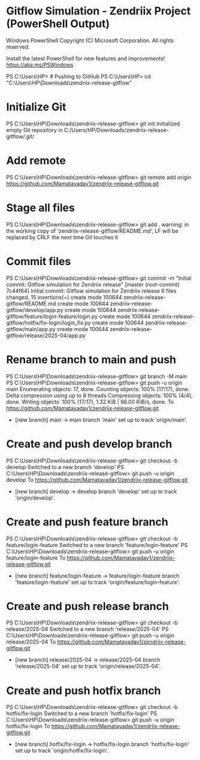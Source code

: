 # Gitflow Simulation - Zendriix Project (PowerShell Output)

Windows PowerShell
Copyright (C) Microsoft Corporation. All rights reserved.

Install the latest PowerShell for new features and improvements! https://aka.ms/PSWindows

PS C:\Users\HP> # Pushing to GitHub
PS C:\Users\HP> cd "C:\Users\HP\Downloads\zendriix-release-gitflow"

# Initialize Git
PS C:\Users\HP\Downloads\zendriix-release-gitflow> git init
Initialized empty Git repository in C:/Users/HP/Downloads/zendriix-release-gitflow/.git/

# Add remote
PS C:\Users\HP\Downloads\zendriix-release-gitflow> git remote add origin https://github.com/Mamatayadav1/zendriix-release-gitflow.git

# Stage all files
PS C:\Users\HP\Downloads\zendriix-release-gitflow> git add .
warning: in the working copy of 'zendriix-release-gitflow/README.md', LF will be replaced by CRLF the next time Git touches it

# Commit files
PS C:\Users\HP\Downloads\zendriix-release-gitflow> git commit -m "Initial commit: Gitflow simulation for Zendriix release"
[master (root-commit) 7c44f64] Initial commit: Gitflow simulation for Zendriix release
 6 files changed, 15 insertions(+)
 create mode 100644 zendriix-release-gitflow/README.md
 create mode 100644 zendriix-release-gitflow/develop/app.py
 create mode 100644 zendriix-release-gitflow/feature/login-feature/login.py
 create mode 100644 zendriix-release-gitflow/hotfix/fix-login/login_fix.py
 create mode 100644 zendriix-release-gitflow/main/app.py
 create mode 100644 zendriix-release-gitflow/release/2025-04/app.py

# Rename branch to main and push
PS C:\Users\HP\Downloads\zendriix-release-gitflow> git branch -M main
PS C:\Users\HP\Downloads\zendriix-release-gitflow> git push -u origin main
Enumerating objects: 17, done.
Counting objects: 100% (17/17), done.
Delta compression using up to 8 threads
Compressing objects: 100% (4/4), done.
Writing objects: 100% (17/17), 1.32 KiB | 96.00 KiB/s, done.
To https://github.com/Mamatayadav1/zendriix-release-gitflow.git
 * [new branch]      main -> main
branch 'main' set up to track 'origin/main'.

# Create and push develop branch
PS C:\Users\HP\Downloads\zendriix-release-gitflow> git checkout -b develop
Switched to a new branch 'develop'
PS C:\Users\HP\Downloads\zendriix-release-gitflow> git push -u origin develop
To https://github.com/Mamatayadav1/zendriix-release-gitflow.git
 * [new branch]      develop -> develop
branch 'develop' set up to track 'origin/develop'.

# Create and push feature branch
PS C:\Users\HP\Downloads\zendriix-release-gitflow> git checkout -b feature/login-feature
Switched to a new branch 'feature/login-feature'
PS C:\Users\HP\Downloads\zendriix-release-gitflow> git push -u origin feature/login-feature
To https://github.com/Mamatayadav1/zendriix-release-gitflow.git
 * [new branch]      feature/login-feature -> feature/login-feature
branch 'feature/login-feature' set up to track 'origin/feature/login-feature'.

# Create and push release branch
PS C:\Users\HP\Downloads\zendriix-release-gitflow> git checkout -b release/2025-04
Switched to a new branch 'release/2025-04'
PS C:\Users\HP\Downloads\zendriix-release-gitflow> git push -u origin release/2025-04
To https://github.com/Mamatayadav1/zendriix-release-gitflow.git
 * [new branch]      release/2025-04 -> release/2025-04
branch 'release/2025-04' set up to track 'origin/release/2025-04'.

# Create and push hotfix branch
PS C:\Users\HP\Downloads\zendriix-release-gitflow> git checkout -b hotfix/fix-login
Switched to a new branch 'hotfix/fix-login'
PS C:\Users\HP\Downloads\zendriix-release-gitflow> git push -u origin hotfix/fix-login
To https://github.com/Mamatayadav1/zendriix-release-gitflow.git
 * [new branch]      hotfix/fix-login -> hotfix/fix-login
branch 'hotfix/fix-login' set up to track 'origin/hotfix/fix-login'.

